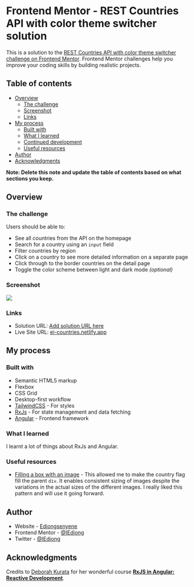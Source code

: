 # Frontend Mentor - REST Countries API with color theme switcher solution

This is a solution to the [REST Countries API with color theme switcher challenge on Frontend Mentor](https://www.frontendmentor.io/challenges/rest-countries-api-with-color-theme-switcher-5cacc469fec04111f7b848ca). Frontend Mentor challenges help you improve your coding skills by building realistic projects.

## Table of contents

- [Overview](#overview)
  - [The challenge](#the-challenge)
  - [Screenshot](#screenshot)
  - [Links](#links)
- [My process](#my-process)
  - [Built with](#built-with)
  - [What I learned](#what-i-learned)
  - [Continued development](#continued-development)
  - [Useful resources](#useful-resources)
- [Author](#author)
- [Acknowledgments](#acknowledgments)

**Note: Delete this note and update the table of contents based on what sections you keep.**

## Overview

### The challenge

Users should be able to:

- See all countries from the API on the homepage
- Search for a country using an `input` field
- Filter countries by region
- Click on a country to see more detailed information on a separate page
- Click through to the border countries on the detail page
- Toggle the color scheme between light and dark mode _(optional)_

### Screenshot

![](./screenshot.jpg)

### Links

- Solution URL: [Add solution URL here](https://your-solution-url.com)
- Live Site URL: [ei-countries.netlify.app](https://ei-countries.netlify.app/)

## My process

### Built with

- Semantic HTML5 markup
- Flexbox
- CSS Grid
- Desktop-first workflow
- [TailwindCSS](https://tailwindcss.com/) - For styles
- [RxJs](https://rxjs.dev/) - For state management and data fetching
- [Angular](https://angular.dev/) - Frontend framework

### What I learned

I learnt a lot of things about RxJs and Angular.

### Useful resources

- [Filling a box with an image](https://developer.mozilla.org/en-US/docs/Learn/CSS/Howto/Fill_a_box_with_an_image) - This allowed me to make the country flag fill the parent `div`. It enables consistent sizing of images despite the variations in the actual sizes of the different images. I really liked this pattern and will use it going forward.

## Author

- Website - [Ediongsenyene](https://iediong.netlify.app)
- Frontend Mentor - [@IEdiong](https://www.frontendmentor.io/profile/IEdiong)
- Twitter - [@IEdiong](https://www.twitter.com/IEdiong)

## Acknowledgments

Credits to [Deborah Kurata](https://github.com/DeborahK) for her wonderful course **[RxJS in Angular: Reactive Development](https://www.pluralsight.com/courses/rxjs-angular-reactive-development)**.
